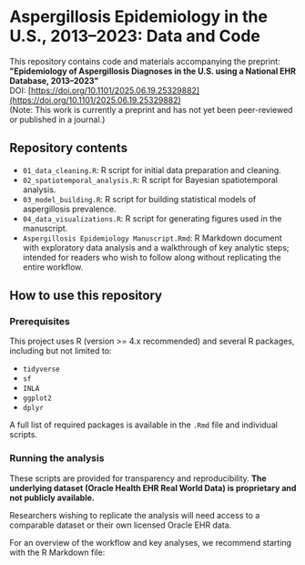 # Aspergillosis Epidemiology in the U.S., 2013–2023: Data and Code

This repository contains code and materials accompanying the preprint:
**"Epidemiology of Aspergillosis Diagnoses in the U.S. using a National EHR Database, 2013–2023"**  
DOI: [https://doi.org/10.1101/2025.06.19.25329882](https://doi.org/10.1101/2025.06.19.25329882)  
(Note: This work is currently a preprint and has not yet been peer-reviewed or published in a journal.)

## Repository contents

- `01_data_cleaning.R`: R script for initial data preparation and cleaning.
- `02_spatiotemporal_analysis.R`: R script for Bayesian spatiotemporal analysis.
- `03_model_building.R`: R script for building statistical models of aspergillosis prevalence.
- `04_data_visualizations.R`: R script for generating figures used in the manuscript.
- `Aspergillosis Epidemiology Manuscript.Rmd`: R Markdown document with exploratory data analysis and a walkthrough of key analytic steps; intended for readers who wish to follow along without replicating the entire workflow.

## How to use this repository

### Prerequisites
This project uses R (version >= 4.x recommended) and several R packages, including but not limited to:
- `tidyverse`
- `sf`
- `INLA`
- `ggplot2`
- `dplyr`

A full list of required packages is available in the `.Rmd` file and individual scripts.

### Running the analysis
These scripts are provided for transparency and reproducibility. **The underlying dataset (Oracle Health EHR Real World Data) is proprietary and not publicly available.** 

Researchers wishing to replicate the analysis will need access to a comparable dataset or their own licensed Oracle EHR data.

For an overview of the workflow and key analyses, we recommend starting with the R Markdown file:
